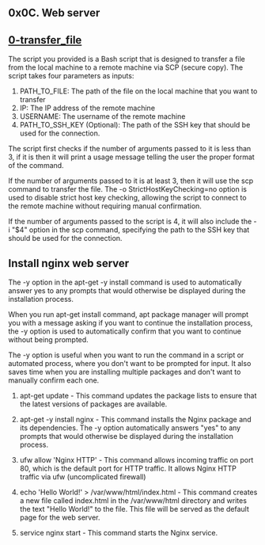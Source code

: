 ## 0x0C. Web server

## [0-transfer_file](./0-transfer_file)

The script you provided is a Bash script that is designed to transfer a file from the local machine to a remote machine via SCP (secure copy). The script takes four parameters as inputs:

1. PATH_TO_FILE: The path of the file on the local machine that you want to transfer
2. IP: The IP address of the remote machine
3. USERNAME: The username of the remote machine
3. PATH_TO_SSH_KEY (Optional): The path of the SSH key that should be used for the connection.

The script first checks if the number of arguments passed to it is less than 3, if it is then it will print a usage message telling the user the proper format of the command.

If the number of arguments passed to it is at least 3, then it will use the scp command to transfer the file. The -o StrictHostKeyChecking=no option is used to disable strict host key checking, allowing the script to connect to the remote machine without requiring manual confirmation.

If the number of arguments passed to the script is 4, it will also include the -i "$4" option in the scp command, specifying the path to the SSH key that should be used for the connection.

## Install nginx web server

The -y option in the apt-get -y install command is used to automatically answer yes to any prompts that would otherwise be displayed during the installation process.

When you run apt-get install command, apt package manager will prompt you with a message asking if you want to continue the installation process, the -y option is used to automatically confirm that you want to continue without being prompted.

The -y option is useful when you want to run the command in a script or automated process, where you don't want to be prompted for input. It also saves time when you are installing multiple packages and don't want to manually confirm each one.


1. apt-get update - This command updates the package lists to ensure that the latest versions of packages are available.

2. apt-get -y install nginx - This command installs the Nginx package and its dependencies. The -y option automatically answers "yes" to any prompts that would otherwise be displayed during the installation process.

3. ufw allow 'Nginx HTTP' - This command allows incoming traffic on port 80, which is the default port for HTTP traffic. It allows Nginx HTTP traffic via ufw (uncomplicated firewall)

4. echo 'Hello World!' > /var/www/html/index.html - This command creates a new file called index.html in the /var/www/html directory and writes the text "Hello World!" to the file. This file will be served as the default page for the web server.

5. service nginx start - This command starts the Nginx service.
